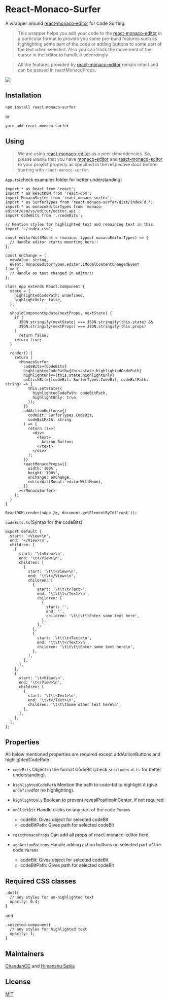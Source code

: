 # React-Monaco-Surfer

A wrapper around [react-monaco-editor](https://github.com/react-monaco-editor/react-monaco-editor) for Code Surfing.

> This wrapper helps you add your code to the [react-monaco-editor](https://github.com/react-monaco-editor/react-monaco-editor) in a particular format to provide you some pre-build features such as highlighting some part of the code or adding buttons to some part of the text when selected. Also you can track the movement of the cursor in the editor to handle it accordingly

> All the features provided by [react-monaco-editor](https://github.com/react-monaco-editor/react-monaco-editor) remain intact and can be passed in reactMonacoProps.

![](react-monaco-surfer.gif)

## Installation

```
npm install react-monaco-surfer
```

or

```
yarn add react-monaco-surfer
```

## Using

> We are using [react-monaco-editor](https://github.com/react-monaco-editor/react-monaco-editor) as a peer dependencies. So, please `ENSURE` that you have [monaco-editor](https://github.com/microsoft/monaco-editor) and [react-monaco-editor](https://github.com/react-monaco-editor/react-monaco-editor) to your project properly as specified in the respective docs before starting with `react-monaco-surfer`.

`App.ts`(check examples folder for better understanding)

```
import * as React from 'react';
import * as ReactDOM from 'react-dom';
import MonacoSurfer from 'react-monaco-surfer';
import * as SurferTypes from 'react-monaco-surfer/dist/index.d.';
import * as monacoEditorTypes from 'monaco-editor/esm/vs/editor/editor.api';
import CodeBits from './codeBits';

// Mention styles for highlighted text and remaining text in this.
import './index.css';

const editorWillMount = (monaco: typeof monacoEditorTypes) => {
  // Handle editor starts mounting here!!
};

const onChange = (
  newValue: string,
  event: monacoEditorTypes.editor.IModelContentChangedEvent
) => {
  // Handle on text changed in editor!!
};

class App extends React.Component {
  state = {
    highlightedCodePath: undefined,
    highlightOnly: false,
  };

  shouldComponentUpdate(nextProps, nextState) {
    if (
      JSON.stringify(nextState) === JSON.stringify(this.state) &&
      JSON.stringify(nextProps) === JSON.stringify(this.props)
    )
      return false;
    return true;
  }

  render() {
    return (
      <MonacoSurfer
        codeBits={CodeBits}
        highlightedCodePath={this.state.highlightedCodePath}
        highlightOnly={this.state.highlightOnly}
        onClickBit={(codeBit: SurferTypes.CodeBit, codeBitPath: string) => {
          this.setState({
            highlightedCodePath: codeBitPath,
            highlightOnly: true,
          });
        }}
        addActionButtons={(
          codeBit: SurferTypes.CodeBit,
          codeBitPath: string
        ) => {
          return ()=>(
            <div>
              <text>
                Action Buttons
              </text>
            </div>
          );
        }}
        reactMonacoProps={{
          width:'100%',
          height:'100%',
          onChange: onChange,
          editorWillMount: editorWillMount,
        }}
      ></MonacoSurfer>
    );
  }
}

ReactDOM.render(<App />, document.getElementById('root'));

```

`codeBits.ts`(Syntax for the codeBits)

```
export default {
  start: '<View>\n',
  end: '</View>\n',
  children: [
    {
      start: '\t<View>\n',
      end: '\t</View>\n',
      children: [
        {
          start: '\t\t<View>\n',
          end: '\t\t</View>\n',
          children: [
            {
              start: '\t\t\t<Text>',
              end: '\t\t\t</Text>\n',
              children: [
                {
                  start: '',
                  end: '',
                  children: '\t\t\t\tEnter some text here',
                },
              ],
            },
            {
              start: '\t\t\t<Text>\n',
              end: '\t\t\t</Text>\n',
              children: '\t\t\t\tEnter some text here\n',
            },
          ],
        },
      ],
    },
    {
      start: '\t<View>\n',
      end: '\t</View>\n',
      children: [
        {
          start: '\t\t<Text>\n',
          end: '\t\t</Text>\n',
          children: '\t\t\tSome other text here\n',
        },
      ],
    },
  ],
};
```

## Properties

All below mentioned properties are required except addActionButtons and highlightedCodePath

- `codeBits` Object in the format CodeBit (check `src/index.d.ts` for better understanding).

- `highlightedCodePath` Mention the path to code-bit to highlight it (give `undefined`for no highlighting).

- `highlightOnly` Boolean to prevent revealPositionInCenter, if not required.

- `onClickBit` Handle clicks on any part of the code
  `Params`

  - codeBit: Gives object for selected codeBit
  - codeBitPath: Gives path for selected codeBit

- `reactMonacoProps` Can add all props of react-monaco-editor here.

- `addActionButtons` Handle adding action buttons on selected part of the code
  `Params`

  - codeBit: Gives object for selected codeBit
  - codeBitPath: Gives path for selected codeBit

## Required CSS classes

```
.dull{
  // any styles for un-highlighted text
  opacity: 0.4;
}
```

and

```
.selected-component{
  // any styles for highlighted text
  opacity: 1;
}
```

## Maintainers

[ChandanCC](https://github.com/ChandanCC) and [Himanshu Satija](https://github.com/himanshu-satija)

## License

[MIT](https://github.com/GeekyAnts/react-monaco-surfer/blob/master/LICENSE)
